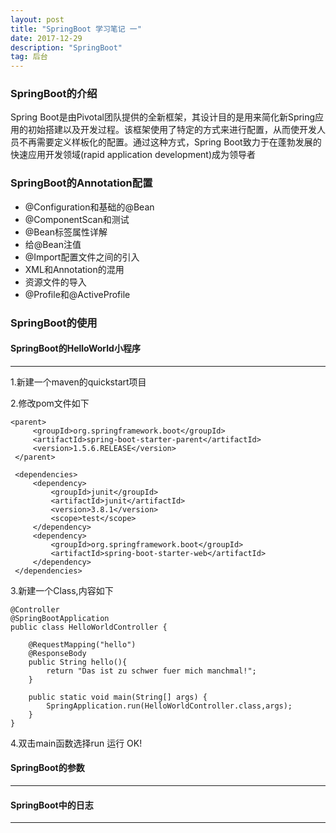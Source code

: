 ```yaml
---
layout: post
title: "SpringBoot 学习笔记 一"
date: 2017-12-29
description: "SpringBoot"
tag: 后台
---
```


### SpringBoot的介绍
Spring Boot是由Pivotal团队提供的全新框架，其设计目的是用来简化新Spring应用的初始搭建以及开发过程。该框架使用了特定的方式来进行配置，从而使开发人员不再需要定义样板化的配置。通过这种方式，Spring Boot致力于在蓬勃发展的快速应用开发领域(rapid application development)成为领导者

### SpringBoot的Annotation配置
- @Configuration和基础的@Bean
- @ComponentScan和测试
- @Bean标签属性详解
- 给@Bean注值
- @Import配置文件之间的引入
- XML和Annotation的混用
- 资源文件的导入
- @Profile和@ActiveProfile

### SpringBoot的使用

#### SpringBoot的HelloWorld小程序
---
1.新建一个maven的quickstart项目

2.修改pom文件如下

    <parent>
         <groupId>org.springframework.boot</groupId>
         <artifactId>spring-boot-starter-parent</artifactId>
         <version>1.5.6.RELEASE</version>
     </parent>

     <dependencies>
         <dependency>
             <groupId>junit</groupId>
             <artifactId>junit</artifactId>
             <version>3.8.1</version>
             <scope>test</scope>
         </dependency>
         <dependency>
             <groupId>org.springframework.boot</groupId>
             <artifactId>spring-boot-starter-web</artifactId>
         </dependency>
     </dependencies>


3.新建一个Class,内容如下

    @Controller
    @SpringBootApplication
    public class HelloWorldController {

        @RequestMapping("hello")
        @ResponseBody
        public String hello(){
            return "Das ist zu schwer fuer mich manchmal!";
        }

        public static void main(String[] args) {
            SpringApplication.run(HelloWorldController.class,args);
        }
    }

4.双击main函数选择run 运行 OK!


#### SpringBoot的参数
---


#### SpringBoot中的日志
---

